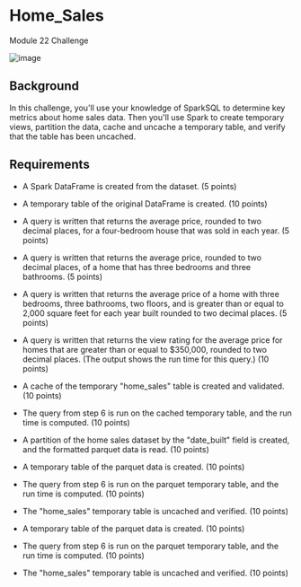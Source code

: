 # Home_Sales
Module 22 Challenge

![image](https://github.com/cnidehen/Home_Sales/assets/128870405/6584fc16-674f-4fd9-ba8b-2e2c646132f9)



## Background

In this challenge, you'll use your knowledge of SparkSQL to determine key metrics about home sales data. Then you'll use Spark to create temporary views, partition the data, cache and uncache a temporary table, and verify that the table has been uncached.



## Requirements
- A Spark DataFrame is created from the dataset. (5 points)

- A temporary table of the original DataFrame is created. (10 points)

- A query is written that returns the average price, rounded to two decimal places, for a four-bedroom house that was sold in each year. (5 points)

- A query is written that returns the average price, rounded to two decimal places, of a home that has three bedrooms and three bathrooms. (5 points)

- A query is written that returns the average price of a home with three bedrooms, three bathrooms, two floors, and is greater than or equal to 2,000 square feet for each year built rounded to two decimal places. (5 points)

- A query is written that returns the view rating for the average price for homes that are greater than or equal to $350,000, rounded to two decimal places. (The output shows the run time for this query.) (10 points)

- A cache of the temporary "home_sales" table is created and validated. (10 points)

- The query from step 6 is run on the cached temporary table, and the run time is computed. (10 points)

- A partition of the home sales dataset by the "date_built" field is created, and the formatted parquet data is read. (10 points)

- A temporary table of the parquet data is created. (10 points)

- The query from step 6 is run on the parquet temporary table, and the run time is computed. (10 points)

- The "home_sales" temporary table is uncached and verified. (10 points)

- A temporary table of the parquet data is created. (10 points)

- The query from step 6 is run on the parquet temporary table, and the run time is computed. (10 points)

- The "home_sales" temporary table is uncached and verified. (10 points)

